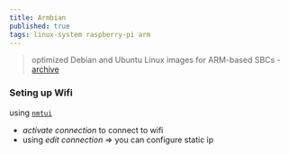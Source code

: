 ```yaml
---
title: Armbian
published: true
tags: linux-system raspberry-pi arm
---
```

> optimized Debian and Ubuntu Linux images for ARM-based SBCs - [archive](http://xogium.performanceservers.nl/archive/bananapim2zero/archive/) 

### Seting up Wifi

using [`nmtui`](https://www.tecmint.com/nmtui-configure-network-connection/)
- _activate connection_ to connect to wifi
- using _edit connection_ => you can configure static ip